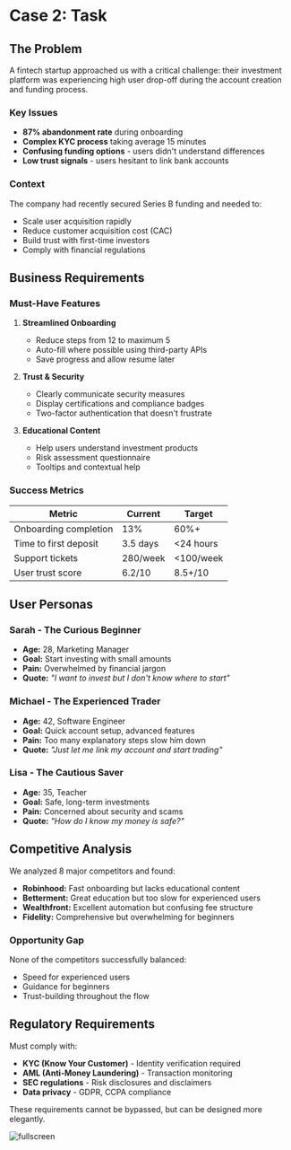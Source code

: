 # Case 2: Task

## The Problem

A fintech startup approached us with a critical challenge: their investment platform was experiencing high user drop-off during the account creation and funding process.

### Key Issues

- **87% abandonment rate** during onboarding
- **Complex KYC process** taking average 15 minutes
- **Confusing funding options** - users didn't understand differences
- **Low trust signals** - users hesitant to link bank accounts

### Context

The company had recently secured Series B funding and needed to:
- Scale user acquisition rapidly
- Reduce customer acquisition cost (CAC)
- Build trust with first-time investors
- Comply with financial regulations

## Business Requirements

### Must-Have Features

1. **Streamlined Onboarding**
   - Reduce steps from 12 to maximum 5
   - Auto-fill where possible using third-party APIs
   - Save progress and allow resume later

2. **Trust & Security**
   - Clearly communicate security measures
   - Display certifications and compliance badges
   - Two-factor authentication that doesn't frustrate

3. **Educational Content**
   - Help users understand investment products
   - Risk assessment questionnaire
   - Tooltips and contextual help

### Success Metrics

| Metric | Current | Target |
|--------|---------|--------|
| Onboarding completion | 13% | 60%+ |
| Time to first deposit | 3.5 days | <24 hours |
| Support tickets | 280/week | <100/week |
| User trust score | 6.2/10 | 8.5+/10 |

## User Personas

### Sarah - The Curious Beginner
- **Age:** 28, Marketing Manager
- **Goal:** Start investing with small amounts
- **Pain:** Overwhelmed by financial jargon
- **Quote:** *"I want to invest but I don't know where to start"*

### Michael - The Experienced Trader
- **Age:** 42, Software Engineer
- **Goal:** Quick account setup, advanced features
- **Pain:** Too many explanatory steps slow him down
- **Quote:** *"Just let me link my account and start trading"*

### Lisa - The Cautious Saver
- **Age:** 35, Teacher
- **Goal:** Safe, long-term investments
- **Pain:** Concerned about security and scams
- **Quote:** *"How do I know my money is safe?"*

## Competitive Analysis

We analyzed 8 major competitors and found:

- **Robinhood:** Fast onboarding but lacks educational content
- **Betterment:** Great education but too slow for experienced users
- **Wealthfront:** Excellent automation but confusing fee structure
- **Fidelity:** Comprehensive but overwhelming for beginners

### Opportunity Gap

None of the competitors successfully balanced:
- Speed for experienced users
- Guidance for beginners
- Trust-building throughout the flow

## Regulatory Requirements

Must comply with:
- **KYC (Know Your Customer)** - Identity verification required
- **AML (Anti-Money Laundering)** - Transaction monitoring
- **SEC regulations** - Risk disclosures and disclaimers
- **Data privacy** - GDPR, CCPA compliance

These requirements cannot be bypassed, but can be designed more elegantly.

![fullscreen](https://images.unsplash.com/photo-1522071820081-009f0129c71c?w=1600&h=900&fit=crop)
